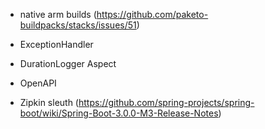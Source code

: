- native arm builds (https://github.com/paketo-buildpacks/stacks/issues/51)

- ExceptionHandler
- DurationLogger Aspect

- OpenAPI
- Zipkin sleuth (https://github.com/spring-projects/spring-boot/wiki/Spring-Boot-3.0.0-M3-Release-Notes)